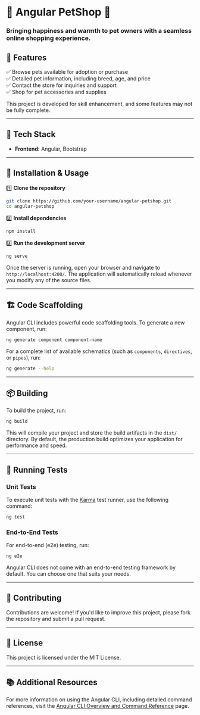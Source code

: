 # 🐾 Angular PetShop 🏡

### Bringing happiness and warmth to pet owners with a seamless online shopping experience.


## 📌 Features
✅ Browse pets available for adoption or purchase  
✅ Detailed pet information, including breed, age, and price  
✅ Contact the store for inquiries and support  
✅ Shop for pet accessories and supplies  

This project is developed for skill enhancement, and some features may not be fully complete.

---

## 🔧 Tech Stack
- **Frontend:** Angular, Bootstrap

---

## 🚀 Installation & Usage

1️⃣ **Clone the repository**
```sh
git clone https://github.com/your-username/angular-petshop.git
cd angular-petshop
```

2️⃣ **Install dependencies**
```sh
npm install
```

3️⃣ **Run the development server**
```sh
ng serve
```

Once the server is running, open your browser and navigate to `http://localhost:4200/`. The application will automatically reload whenever you modify any of the source files.

---

## 🏗️ Code Scaffolding

Angular CLI includes powerful code scaffolding tools. To generate a new component, run:
```sh
ng generate component component-name
```
For a complete list of available schematics (such as `components`, `directives`, or `pipes`), run:
```sh
ng generate --help
```

---

## 📦 Building
To build the project, run:
```sh
ng build
```
This will compile your project and store the build artifacts in the `dist/` directory. By default, the production build optimizes your application for performance and speed.

---

## 🧪 Running Tests
### Unit Tests
To execute unit tests with the [Karma](https://karma-runner.github.io) test runner, use the following command:
```sh
ng test
```

### End-to-End Tests
For end-to-end (e2e) testing, run:
```sh
ng e2e
```
Angular CLI does not come with an end-to-end testing framework by default. You can choose one that suits your needs.

---

## 🤝 Contributing
Contributions are welcome! If you'd like to improve this project, please fork the repository and submit a pull request.

---

## 📜 License
This project is licensed under the MIT License.

---

## 📚 Additional Resources
For more information on using the Angular CLI, including detailed command references, visit the [Angular CLI Overview and Command Reference](https://angular.dev/tools/cli) page.

